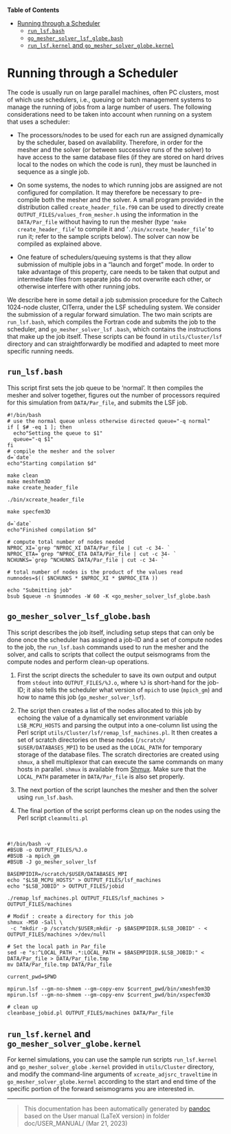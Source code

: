 **Table of Contents**

- [Running through a Scheduler](#cha:Running-Scheduler)
  - [`run_lsf.bash`](#run_lsf.bash)
  - [`go_mesher_solver_lsf_globe.bash`](#go_mesher_solver_lsf_globe.bash)
  - [`run_lsf.kernel` and `go_mesher_solver_globe.kernel`](#run_lsf.kernel-and-go_mesher_solver_globe.kernel)

Running through a Scheduler
===========================

The code is usually run on large parallel machines, often PC clusters, most of which use schedulers, i.e., queuing or batch management systems to manage the running of jobs from a large number of users. The following considerations need to be taken into account when running on a system that uses a scheduler:

- The processors/nodes to be used for each run are assigned dynamically by the scheduler, based on availability. Therefore, in order for the mesher and the solver (or between successive runs of the solver) to have access to the same database files (if they are stored on hard drives local to the nodes on which the code is run), they must be launched in sequence as a single job.

- On some systems, the nodes to which running jobs are assigned are not configured for compilation. It may therefore be necessary to pre-compile both the mesher and the solver. A small program provided in the distribution called `create_header_file.f90` can be used to directly create` OUTPUT_FILES/values_from_mesher.h` using the information in the `DATA/Par_file` without having to run the mesher (type `‘make` `create_header_`
  `file`’ to compile it and ‘`./bin/xcreate_header_file`’ to run it; refer to the sample scripts below). The solver can now be compiled as explained above.

- One feature of schedulers/queuing systems is that they allow submission of multiple jobs in a “launch and forget” mode. In order to take advantage of this property, care needs to be taken that output and intermediate files from separate jobs do not overwrite each other, or otherwise interfere with other running jobs.

We describe here in some detail a job submission procedure for the Caltech 1024-node cluster, CITerra, under the LSF scheduling system. We consider the submission of a regular forward simulation. The two main scripts are `run_lsf.bash`, which compiles the Fortran code and submits the job to the scheduler, and `go_mesher_solver_lsf`
`.bash`, which contains the instructions that make up the job itself. These scripts can be found in `utils/Cluster/lsf` directory and can straightforwardly be modified and adapted to meet more specific running needs.

`run_lsf.bash`
--------------

This script first sets the job queue to be ‘normal’. It then compiles the mesher and solver together, figures out the number of processors required for this simulation from `DATA/Par_file`, and submits the LSF job.

    #!/bin/bash
    # use the normal queue unless otherwise directed queue="-q normal"
    if [ $# -eq 1 ]; then
      echo"Setting the queue to $1"
      queue="-q $1"
    fi
    # compile the mesher and the solver
    d=`date`
    echo"Starting compilation $d"

    make clean
    make meshfem3D
    make create_header_file

    ./bin/xcreate_header_file

    make specfem3D

    d=`date`
    echo"Finished compilation $d"

    # compute total number of nodes needed
    NPROC_XI=`grep ^NPROC_XI DATA/Par_file | cut -c 34- `
    NPROC_ETA=`grep ^NPROC_ETA DATA/Par_file | cut -c 34- `
    NCHUNKS=`grep ^NCHUNKS DATA/Par_file | cut -c 34- `

    # total number of nodes is the product of the values read
    numnodes=$(( $NCHUNKS * $NPROC_XI * $NPROC_ETA ))

    echo "Submitting job"
    bsub $queue -n $numnodes -W 60 -K <go_mesher_solver_lsf_globe.bash

`go_mesher_solver_lsf_globe.bash`
---------------------------------

This script describes the job itself, including setup steps that can only be done once the scheduler has assigned a job-ID and a set of compute nodes to the job, the `run_lsf.bash` commands used to run the mesher and the solver, and calls to scripts that collect the output seismograms from the compute nodes and perform clean-up operations.

1.  First the script directs the scheduler to save its own output and output from `stdout` into `OUTPUT_FILES/%J.o`, where `%J` is short-hand for the job-ID; it also tells the scheduler what version of `mpich` to use (`mpich_gm`) and how to name this job (`go_mesher_solver_lsf`).

2.  The script then creates a list of the nodes allocated to this job by echoing the value of a dynamically set environment variable `LSB_MCPU_HOSTS` and parsing the output into a one-column list using the Perl script `utils/Cluster/lsf/remap_lsf_machines.pl`. It then creates a set of scratch directories on these nodes (`/scratch/`
    `$USER/DATABASES_MPI`) to be used as the `LOCAL_PATH` for temporary storage of the database files. The scratch directories are created using `shmux`, a shell multiplexor that can execute the same commands on many hosts in parallel. `shmux` is available from [Shmux](http://web.taranis.org/shmux/). Make sure that the `LOCAL_PATH` parameter in `DATA/Par_file` is also set properly.

3.  The next portion of the script launches the mesher and then the solver using `run_lsf.bash`.

4.  The final portion of the script performs clean up on the nodes using the Perl script `cleanmulti.pl`

&nbsp;

    #!/bin/bash -v
    #BSUB -o OUTPUT_FILES/%J.o
    #BSUB -a mpich_gm
    #BSUB -J go_mesher_solver_lsf

    BASEMPIDIR=/scratch/$USER/DATABASES_MPI
    echo "$LSB_MCPU_HOSTS" > OUTPUT_FILES/lsf_machines
    echo "$LSB_JOBID" > OUTPUT_FILES/jobid

    ./remap_lsf_machines.pl OUTPUT_FILES/lsf_machines > OUTPUT_FILES/machines

    # Modif : create a directory for this job
    shmux -M50 -Sall \
     -c "mkdir -p /scratch/$USER;mkdir -p $BASEMPIDIR.$LSB_JOBID" - < OUTPUT_FILES/machines >/dev/null

    # Set the local path in Par_file
    sed -e "s:^LOCAL_PATH .*:LOCAL_PATH = $BASEMPIDIR.$LSB_JOBID:" < DATA/Par_file > DATA/Par_file.tmp
    mv DATA/Par_file.tmp DATA/Par_file

    current_pwd=$PWD

    mpirun.lsf --gm-no-shmem --gm-copy-env $current_pwd/bin/xmeshfem3D
    mpirun.lsf --gm-no-shmem --gm-copy-env $current_pwd/bin/xspecfem3D

    # clean up
    cleanbase_jobid.pl OUTPUT_FILES/machines DATA/Par_file

`run_lsf.kernel` and `go_mesher_solver_globe.kernel`
----------------------------------------------------

For kernel simulations, you can use the sample run scripts `run_lsf.kernel` and `go_mesher_solver_globe`
`.kernel` provided in `utils/Cluster` directory, and modify the command-line arguments of `xcreate_adjsrc_traveltime` in `go_mesher_solver_globe.kernel` according to the start and end time of the specific portion of the forward seismograms you are interested in.

-----
> This documentation has been automatically generated by [pandoc](http://www.pandoc.org)
> based on the User manual (LaTeX version) in folder doc/USER_MANUAL/
> (Mar 21, 2023)

